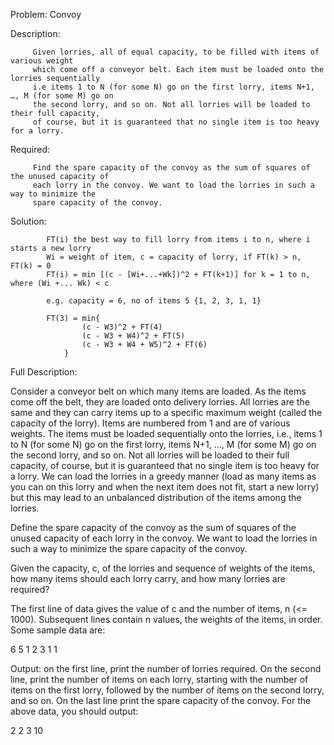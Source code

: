 Problem:	Convoy

Description: 

		 Given lorries, all of equal capacity, to be filled with items of various weight
		 which come off a conveyor belt. Each item must be loaded onto the lorries sequentially 
		 i.e items 1 to N (for some N) go on the first lorry, items N+1, …, M (for some M) go on 
		 the second lorry, and so on. Not all lorries will be loaded to their full capacity, 
		 of course, but it is guaranteed that no single item is too heavy for a lorry. 

Required:	 
			 
		 Find the spare capacity of the convoy as the sum of squares of the unused capacity of 
		 each lorry in the convoy. We want to load the lorries in such a way to minimize the 
		 spare capacity of the convoy.

Solution:	
			
			FT(i) the best way to fill lorry from items i to n, where i starts a new lorry
			Wi = weight of item, c = capacity of lorry, if FT(k) > n, FT(k) = 0
			FT(i) = min [(c - [Wi+...+Wk])^2 + FT(k+1)] for k = 1 to n, where (Wi +... Wk) < c	

			e.g. capacity = 6, no of items 5 {1, 2, 3, 1, 1}

			FT(3) = min{ 
					(c - W3)^2 + FT(4)
					(c - W3 + W4)^2 + FT(5)
					(c - W3 + W4 + W5)^2 + FT(6)
				}


Full Description:

Consider a conveyor belt on which many items are loaded. As the items come off the belt, they are loaded onto delivery lorries. All lorries are the same and they can carry items up to a specific maximum weight (called the capacity of the lorry). Items are numbered from 1 and are of various weights.
The items must be loaded sequentially onto the lorries, i.e., items 1 to N (for some N) go on the first lorry, items N+1, …, M (for some M) go on the second lorry, and so on. Not all lorries will be loaded to their full capacity, of course, but it is guaranteed that no single item is too heavy for a lorry.
We can load the lorries in a greedy manner (load as many items as you can on this lorry and when the next item does not fit, start a new lorry) but this may lead to an unbalanced distribution of the items among the lorries.

Define the spare capacity of the convoy as the sum of squares of the unused capacity of each lorry in the convoy. We want to load the lorries in such a way to minimize the spare capacity of the convoy.

Given the capacity, c, of the lorries and sequence of weights of the items, how many items should each lorry carry, and how many lorries are required? 

The first line of data gives the value of c and the number of items, n (<= 1000). Subsequent lines contain n values, the weights of the items, in order. Some sample data are:

6  5
1  2  3 
1  1

Output: on the first line, print the number of lorries required. On the second line, print the number of items on each lorry, starting with the number of items on the first lorry, followed by the number of items on the second lorry, and so on. On the last line print the spare capacity of the convoy. For the above data, you should output:

2
2  3
10


